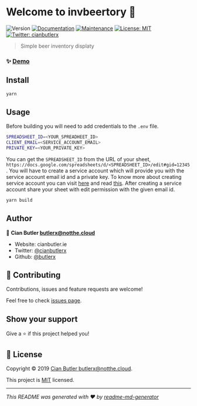 # Welcome to invbeertory 👋

![Version](https://img.shields.io/badge/version-0.1.0-blue.svg?cacheSeconds=2592000)
[![Documentation](https://img.shields.io/badge/documentation-yes-brightgreen.svg)](https://github.com/butlerx/invbeertory#readme)
[![Maintenance](https://img.shields.io/badge/Maintained%3F-yes-green.svg)](https://github.com/butlerx/invbeertory/graphs/commit-activity)
[![License: MIT](https://img.shields.io/github/license/butlerx/invbeertory)](https://github.com/butlerx/invbeertory/blob/master/LICENSE)
[![Twitter: cianbutlerx](https://img.shields.io/twitter/follow/cianbutlerx.svg?style=social)](https://twitter.com/cianbutlerx)

> Simple beer inventory displaty

### ✨ [Demo](beer.notthe.cloud)

## Install

```sh
yarn
```

## Usage

Before building you will need to add credentials to the `.env` file.

```sh
SPREADSHEET_ID=<YOUR_SPREADHEET_ID>
CLIENT_EMAIL=<SERVICE_ACCOUNT_EMAIL>
PRIVATE_KEY=<YOUR_PRIVATE_KEY>
```

You can get the `SPREADSHEET_ID` from the URL of your sheet, `https://docs.google.com/spreadsheets/d/<SPREADSHEET_ID>/edit#gid=12345`.
You will have to create a service account which will provide you with the service account email id and a private key. To know more about creating service account you can visit [here](https://support.google.com/a/answer/7378726?hl=en) and read [this](https://www.twilio.com/blog/2017/03/google-spreadsheets-and-javascriptnode-js.html). After creating a service account share your sheet with edit permission with the given email id.

```sh
yarn build
```

## Author

👤 **Cian Butler <butlerx@notthe.cloud>**

- Website: cianbutler.ie
- Twitter: [@cianbutlerx](https://twitter.com/cianbutlerx)
- Github: [@butlerx](https://github.com/butlerx)

## 🤝 Contributing

Contributions, issues and feature requests are welcome!

Feel free to check [issues page](https://github.com/butlerx/invbeertory/issues).

## Show your support

Give a ⭐️ if this project helped you!

## 📝 License

Copyright © 2019 [Cian Butler <butlerx@notthe.cloud>](https://github.com/butlerx).

This project is [MIT](https://github.com/butlerx/invbeertory/blob/master/LICENSE) licensed.

---

_This README was generated with ❤️ by [readme-md-generator](https://github.com/kefranabg/readme-md-generator)_
